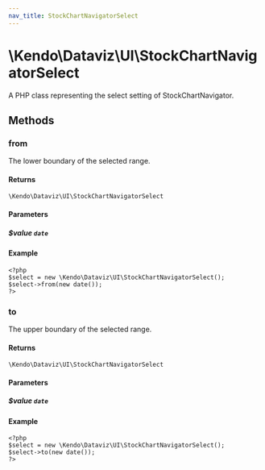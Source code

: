 ```yaml
---
nav_title: StockChartNavigatorSelect
---
```


# \Kendo\Dataviz\UI\StockChartNavigatorSelect

A PHP class representing the select setting of StockChartNavigator.


## Methods

### from
The lower boundary of the selected range.

#### Returns
`\Kendo\Dataviz\UI\StockChartNavigatorSelect`

#### Parameters

##### $value `date`



#### Example 
    <?php
    $select = new \Kendo\Dataviz\UI\StockChartNavigatorSelect();
    $select->from(new date());
    ?>

### to
The upper boundary of the selected range.

#### Returns
`\Kendo\Dataviz\UI\StockChartNavigatorSelect`

#### Parameters

##### $value `date`



#### Example 
    <?php
    $select = new \Kendo\Dataviz\UI\StockChartNavigatorSelect();
    $select->to(new date());
    ?>

